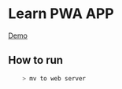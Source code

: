 # Learn PWA APP

[Demo](https://ellipse120.github.io/weatherPWA/)

## How to run
```bash
    > mv to web server
```